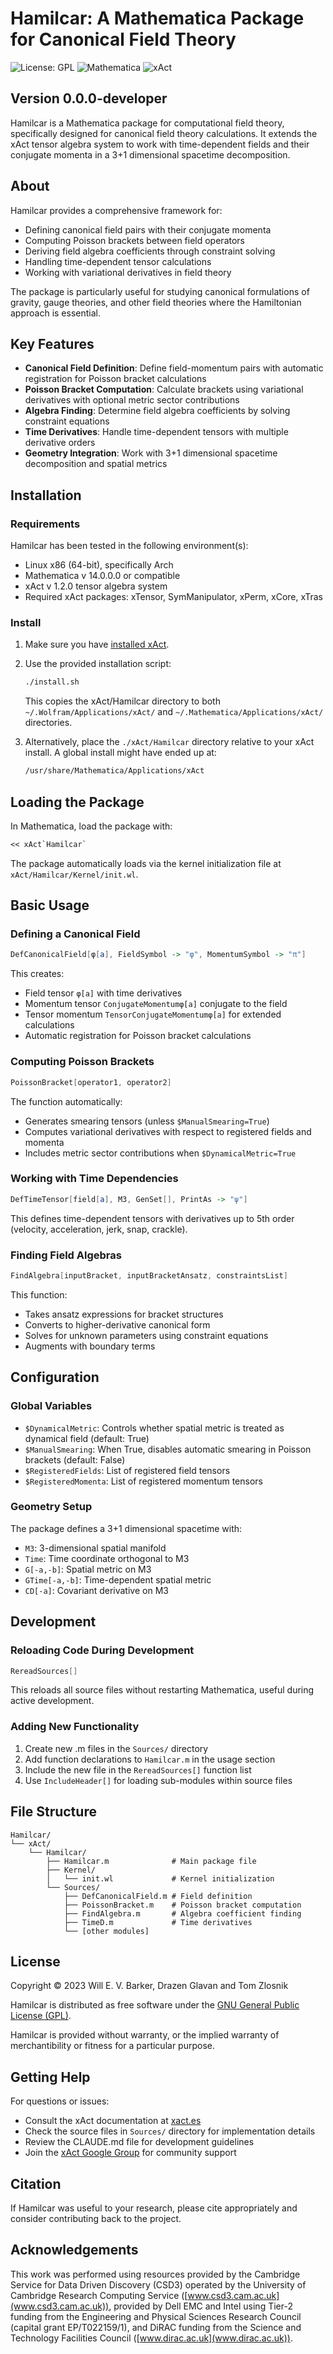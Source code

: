 # Hamilcar: A Mathematica Package for Canonical Field Theory

![License: GPL](https://img.shields.io/badge/License-GPL-blue.svg)
![Mathematica](https://img.shields.io/badge/Mathematica-14.0+-orange.svg)
![xAct](https://img.shields.io/badge/xAct-1.2.0+-green.svg)

## Version 0.0.0-developer

Hamilcar is a Mathematica package for computational field theory, specifically designed for canonical field theory calculations. It extends the xAct tensor algebra system to work with time-dependent fields and their conjugate momenta in a 3+1 dimensional spacetime decomposition.

## About

Hamilcar provides a comprehensive framework for:
- Defining canonical field pairs with their conjugate momenta
- Computing Poisson brackets between field operators
- Deriving field algebra coefficients through constraint solving
- Handling time-dependent tensor calculations
- Working with variational derivatives in field theory

The package is particularly useful for studying canonical formulations of gravity, gauge theories, and other field theories where the Hamiltonian approach is essential.

## Key Features

- **Canonical Field Definition**: Define field-momentum pairs with automatic registration for Poisson bracket calculations
- **Poisson Bracket Computation**: Calculate brackets using variational derivatives with optional metric sector contributions
- **Algebra Finding**: Determine field algebra coefficients by solving constraint equations
- **Time Derivatives**: Handle time-dependent tensors with multiple derivative orders
- **Geometry Integration**: Work with 3+1 dimensional spacetime decomposition and spatial metrics

## Installation

### Requirements

Hamilcar has been tested in the following environment(s):
- Linux x86 (64-bit), specifically Arch
- Mathematica v 14.0.0.0 or compatible
- xAct v 1.2.0 tensor algebra system
- Required xAct packages: xTensor, SymManipulator, xPerm, xCore, xTras

### Install

1. Make sure you have [installed xAct](http://www.xact.es/download.html).
2. Use the provided installation script:
   ```bash
   ./install.sh
   ```
   This copies the xAct/Hamilcar directory to both `~/.Wolfram/Applications/xAct/` and `~/.Mathematica/Applications/xAct/` directories.

3. Alternatively, place the `./xAct/Hamilcar` directory relative to your xAct install. A global install might have ended up at:
   ```bash
   /usr/share/Mathematica/Applications/xAct
   ```

## Loading the Package

In Mathematica, load the package with:
```mathematica
<< xAct`Hamilcar`
```

The package automatically loads via the kernel initialization file at `xAct/Hamilcar/Kernel/init.wl`.

## Basic Usage

### Defining a Canonical Field

```mathematica
DefCanonicalField[φ[a], FieldSymbol -> "φ", MomentumSymbol -> "π"]
```

This creates:
- Field tensor `φ[a]` with time derivatives
- Momentum tensor `ConjugateMomentumφ[a]` conjugate to the field
- Tensor momentum `TensorConjugateMomentumφ[a]` for extended calculations
- Automatic registration for Poisson bracket calculations

### Computing Poisson Brackets

```mathematica
PoissonBracket[operator1, operator2]
```

The function automatically:
- Generates smearing tensors (unless `$ManualSmearing=True`)
- Computes variational derivatives with respect to registered fields and momenta
- Includes metric sector contributions when `$DynamicalMetric=True`

### Working with Time Dependencies

```mathematica
DefTimeTensor[field[a], M3, GenSet[], PrintAs -> "ψ"]
```

This defines time-dependent tensors with derivatives up to 5th order (velocity, acceleration, jerk, snap, crackle).

### Finding Field Algebras

```mathematica
FindAlgebra[inputBracket, inputBracketAnsatz, constraintsList]
```

This function:
- Takes ansatz expressions for bracket structures
- Converts to higher-derivative canonical form
- Solves for unknown parameters using constraint equations
- Augments with boundary terms

## Configuration

### Global Variables

- `$DynamicalMetric`: Controls whether spatial metric is treated as dynamical field (default: True)
- `$ManualSmearing`: When True, disables automatic smearing in Poisson brackets (default: False)
- `$RegisteredFields`: List of registered field tensors
- `$RegisteredMomenta`: List of registered momentum tensors

### Geometry Setup

The package defines a 3+1 dimensional spacetime with:
- `M3`: 3-dimensional spatial manifold
- `Time`: Time coordinate orthogonal to M3
- `G[-a,-b]`: Spatial metric on M3
- `GTime[-a,-b]`: Time-dependent spatial metric
- `CD[-a]`: Covariant derivative on M3

## Development

### Reloading Code During Development

```mathematica
RereadSources[]
```

This reloads all source files without restarting Mathematica, useful during active development.

### Adding New Functionality

1. Create new .m files in the `Sources/` directory
2. Add function declarations to `Hamilcar.m` in the usage section
3. Include the new file in the `RereadSources[]` function list
4. Use `IncludeHeader[]` for loading sub-modules within source files

## File Structure

```
Hamilcar/
└── xAct/
    └── Hamilcar/
        ├── Hamilcar.m              # Main package file
        ├── Kernel/
        │   └── init.wl             # Kernel initialization
        └── Sources/
            ├── DefCanonicalField.m # Field definition
            ├── PoissonBracket.m    # Poisson bracket computation
            ├── FindAlgebra.m       # Algebra coefficient finding
            ├── TimeD.m             # Time derivatives
            └── [other modules]
```

## License

Copyright © 2023 Will E. V. Barker, Drazen Glavan and Tom Zlosnik

Hamilcar is distributed as free software under the [GNU General Public License (GPL)](https://www.gnu.org/licenses/gpl-3.0.en.html).

Hamilcar is provided without warranty, or the implied warranty of merchantibility or fitness for a particular purpose.

## Getting Help

For questions or issues:
- Consult the xAct documentation at [xact.es](http://www.xact.es/)
- Check the source files in `Sources/` directory for implementation details
- Review the CLAUDE.md file for development guidelines
- Join the [xAct Google Group](https://groups.google.com/g/xAct) for community support

## Citation

If Hamilcar was useful to your research, please cite appropriately and consider contributing back to the project.

## Acknowledgements

This work was performed using resources provided by the Cambridge Service for Data Driven Discovery (CSD3) operated by the University of Cambridge Research Computing Service ([www.csd3.cam.ac.uk](www.csd3.cam.ac.uk)), provided by Dell EMC and Intel using Tier-2 funding from the Engineering and Physical Sciences Research Council (capital grant EP/T022159/1), and DiRAC funding from the Science and Technology Facilities Council ([www.dirac.ac.uk](www.dirac.ac.uk)).
